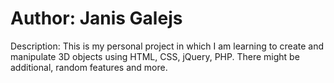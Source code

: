 # Author: Janis Galejs
 Description: This is my personal project in which I am learning to create and manipulate 3D objects using HTML, CSS, jQuery, PHP. There might be additional, random features and more.
